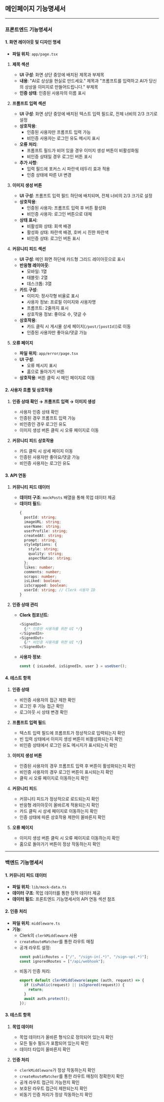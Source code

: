 ## 메인페이지 기능명세서

---

### 프론트엔드 기능명세서

#### 1. 화면 레이아웃 및 디자인 명세

- **파일 위치**: `app/page.tsx`

1. **제목 섹션**
   - **UI 구성**: 화면 상단 중앙에 배치된 제목과 부제목
   - **내용**: "AI로 상상을 현실로 만드세요." 제목과 "프롬프트를 입력하고 AI가 당신의 상상을 이미지로 만들어드립니다." 부제목
   - **인증 상태**: 인증된 사용자의 이름 표시

2. **프롬프트 입력 섹션**
   - **UI 구성**: 화면 상단 중앙에 배치된 텍스트 입력 필드로, 전체 너비의 2/3 크기로 설정
   - **상호작용**: 
     - 인증된 사용자만 프롬프트 입력 가능
     - 비인증 사용자는 로그인 유도 메시지 표시
   - **오류 처리**: 
     - 프롬프트 필드가 비어 있을 경우 이미지 생성 버튼이 비활성화됨
     - 비인증 상태일 경우 로그인 버튼 표시
   - **추가 사항**: 
     - 입력 필드에 포커스 시 파란색 테두리 효과 적용
     - 인증 상태에 따른 UI 변경

3. **이미지 생성 버튼**
   - **UI 구성**: 프롬프트 입력 필드 하단에 배치되며, 전체 너비의 2/3 크기로 설정
   - **상호작용**: 
     - 인증된 사용자: 프롬프트 입력 후 버튼 활성화
     - 비인증 사용자: 로그인 버튼으로 대체
   - **상태 표시**: 
     - 비활성화 상태: 회색 배경
     - 활성화 상태: 파란색 배경, 호버 시 진한 파란색
     - 비인증 상태: 로그인 버튼 표시

4. **커뮤니티 피드 섹션**
   - **UI 구성**: 메인 화면 하단에 카드형 그리드 레이아웃으로 표시
   - **반응형 레이아웃**: 
     - 모바일: 1열
     - 태블릿: 2열
     - 데스크톱: 3열
   - **카드 구성**:
     - 이미지: 정사각형 비율로 표시
     - 사용자 정보: 프로필 이미지와 사용자명
     - 프롬프트: 2줄까지 표시
     - 상호작용 정보: 좋아요 수, 댓글 수
   - **상호작용**: 
     - 카드 클릭 시 게시물 상세 페이지(`/post/[postId]`)로 이동
     - 인증된 사용자만 좋아요/댓글 가능

5. **오류 페이지**
   - **파일 위치**: `app/error/page.tsx`
   - **UI 구성**:
     - 오류 메시지 표시
     - 홈으로 돌아가기 버튼
   - **상호작용**: 버튼 클릭 시 메인 페이지로 이동

#### 2. 사용자 흐름 및 상호작용

1. **인증 상태 확인 → 프롬프트 입력 → 이미지 생성**
   - 사용자 인증 상태 확인
   - 인증된 경우 프롬프트 입력 가능
   - 비인증인 경우 로그인 유도
   - 이미지 생성 버튼 클릭 시 오류 페이지로 이동

2. **커뮤니티 피드 상호작용**
   - 카드 클릭 시 상세 페이지 이동
   - 인증된 사용자만 좋아요/댓글 가능
   - 비인증 사용자는 로그인 유도

#### 3. API 연동

1. **커뮤니티 피드 데이터**
   - **데이터 구조**: `mockPosts` 배열을 통해 목업 데이터 제공
   - **데이터 필드**:
     ```typescript
     {
       postId: string;
       imageURL: string;
       userName: string;
       userProfile: string;
       createdAt: string;
       prompt: string;
       styleOptions: {
         style: string;
         quality: string;
         aspectRatio: string;
       };
       likes: number;
       comments: number;
       scraps: number;
       isLiked: boolean;
       isScrapped: boolean;
       userId: string; // Clerk 사용자 ID
     }
     ```

2. **인증 상태 관리**
   - **Clerk 컴포넌트**:
     ```typescript
     <SignedIn>
       {/* 인증된 사용자를 위한 UI */}
     </SignedIn>
     <SignedOut>
       {/* 비인증 사용자를 위한 UI */}
     </SignedOut>
     ```
   - **사용자 정보**:
     ```typescript
     const { isLoaded, isSignedIn, user } = useUser();
     ```

#### 4. 테스트 항목

1. **인증 상태**
   - 비인증 사용자의 접근 제한 확인
   - 로그인 후 기능 접근 확인
   - 로그아웃 시 상태 변경 확인

2. **프롬프트 입력 필드**
   - 텍스트 입력 필드에 프롬프트가 정상적으로 입력되는지 확인
   - 빈 입력 상태에서 이미지 생성 버튼이 비활성화되는지 확인
   - 비인증 상태에서 로그인 유도 메시지가 표시되는지 확인

3. **이미지 생성 버튼**
   - 인증된 사용자의 경우 프롬프트 입력 후 버튼이 활성화되는지 확인
   - 비인증 사용자의 경우 로그인 버튼이 표시되는지 확인
   - 클릭 시 오류 페이지로 이동하는지 확인

4. **커뮤니티 피드**
   - 커뮤니티 피드가 정상적으로 로드되는지 확인
   - 반응형 레이아웃이 올바르게 적용되는지 확인
   - 카드 클릭 시 상세 페이지로 이동하는지 확인
   - 인증 상태에 따른 상호작용 제한이 올바른지 확인

5. **오류 페이지**
   - 이미지 생성 버튼 클릭 시 오류 페이지로 이동하는지 확인
   - 홈으로 돌아가기 버튼이 정상 작동하는지 확인

---

### 백엔드 기능명세서

#### 1. 커뮤니티 피드 데이터

- **파일 위치**: `lib/mock-data.ts`
- **데이터 구조**: 목업 데이터를 통한 정적 데이터 제공
- **데이터 필드**: 프론트엔드 기능명세서의 API 연동 섹션 참조

#### 2. 인증 처리

- **파일 위치**: `middleware.ts`
- **기능**:
  - Clerk의 `clerkMiddleware` 사용
  - `createRouteMatcher`를 통한 라우트 매칭
  - 공개 라우트 설정:
    ```typescript
    const publicRoutes = ["/", "/sign-in(.*)", "/sign-up(.*)"];
    const ignoredRoutes = ["/api/webhook"];
    ```
  - 비동기 인증 처리:
    ```typescript
    export default clerkMiddleware(async (auth, request) => {
      if (isPublic(request) || isIgnored(request)) {
        return;
      }
      await auth.protect();
    });
    ```

#### 3. 테스트 항목

1. **목업 데이터**
   - 목업 데이터가 올바른 형식으로 정의되어 있는지 확인
   - 모든 필수 필드가 포함되어 있는지 확인
   - 데이터 타입이 올바른지 확인

2. **인증 처리**
   - `clerkMiddleware`가 정상 작동하는지 확인
   - `createRouteMatcher`를 통한 라우트 매칭이 정확한지 확인
   - 공개 라우트 접근이 가능한지 확인
   - 보호된 라우트 접근이 제한되는지 확인
   - 비동기 인증 처리가 정상 작동하는지 확인